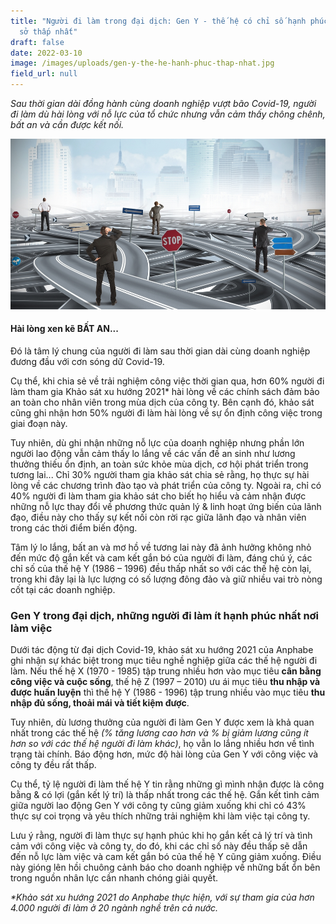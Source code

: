 ```yaml
---
title: "Người đi làm trong đại dịch: Gen Y - thế hệ có chỉ số hạnh phúc nơi công
  sở thấp nhất"
draft: false
date: 2022-03-10
image: /images/uploads/gen-y-the-he-hanh-phuc-thap-nhat.jpg
field_url: null
---
```

*Sau thời gian dài đồng hành cùng doanh nghiệp vượt bão Covid-19, người đi làm dù hài lòng với nỗ lực của tổ chức nhưng vẫn cảm thấy chông chênh, bất an và cần được kết nối.* 

![](/images/uploads/hai-long-xen-ke-bat-an.jpg "Ảnh: Internet")



#### **Hài lòng xen kẽ BẤT AN...**


Đó là tâm lý chung của người đi làm sau thời gian dài cùng doanh nghiệp đương đầu với cơn sóng dữ Covid-19. 

Cụ thể, khi chia sẻ về trải nghiệm công việc thời gian qua, hơn 60% người đi làm tham gia Khảo sát xu hướng 2021* hài lòng về các chính sách đảm bảo an toàn cho nhân viên trong mùa dịch của công ty. Bên cạnh đó, khảo sát cũng ghi nhận hơn 50% người đi làm hài lòng về sự ổn định công việc trong giai đoạn này. 


Tuy nhiên, dù ghi nhận những nỗ lực của doanh nghiệp nhưng phần lớn người lao động vẫn cảm thấy lo lắng về các vấn đề an sinh như lương thưởng thiếu ổn định, an toàn sức khỏe mùa dịch, cơ hội phát triển trong tương lai... Chỉ 30% người tham gia khảo sát chia sẻ rằng, họ thực sự hài lòng về các chương trình đào tạo và phát triển của công ty. Ngoài ra, chỉ có 40% người đi làm tham gia khảo sát cho biết họ hiểu và cảm nhận được những nỗ lực thay đổi về phương thức quản lý & linh hoạt ứng biến của lãnh đạo, điều này cho thấy sự kết nối còn rời rạc giữa lãnh đạo và nhân viên trong các thời điểm biến động.


Tâm lý lo lắng, bất an và mơ hồ về tương lai này đã ảnh hưởng không nhỏ đến mức độ gắn kết và cam kết gắn bó của người đi làm, đáng chú ý, các chỉ số của thế hệ Y (1986 – 1996) đều thấp nhất so với các thế hệ còn lại, trong khi đây lại là lực lượng có số lượng đông đảo và giữ nhiều vai trò nòng cốt tại các doanh nghiệp. 



### **Gen Y trong đại dịch, những người đi làm ít hạnh phúc nhất nơi làm việc**


Dưới tác động từ đại dịch Covid-19, khảo sát xu hướng 2021 của Anphabe ghi nhận sự khác biệt trong mục tiêu nghề nghiệp giữa các thế hệ người đi làm. Nếu thế hệ X (1970 - 1985) tập trung nhiều hơn vào mục tiêu **cân bằng công việc và cuộc sống**, thế hệ Z (1997 – 2010) ưu ái mục tiêu **thu nhập và được huấn luyện** thì thế hệ Y (1986 - 1996) tập trung nhiều vào mục tiêu **thu nhập đủ sống, thoải mái và tiết kiệm được**. 


Tuy nhiên, dù lương thưởng của người đi làm Gen Y được xem là khả quan nhất trong các thế hệ *(% tăng lương cao hơn và % bị giảm lương cũng ít hơn so với các thế hệ người đi làm khác)*, họ vẫn lo lắng nhiều hơn về tình trạng tài chính. Báo động hơn, mức độ hài lòng của Gen Y với công việc và công ty đều rất thấp. 

Cụ thể, tỷ lệ người đi làm thế hệ Y tin rằng những gì mình nhận được là công bằng & có lợi (gắn kết lý trí) là thấp nhất trong các thế hệ. Gắn kết tình cảm giữa người lao động Gen Y với công ty cũng giảm xuống khi chỉ có 43% thực sự coi trọng và yêu thích những trải nghiệm khi làm việc tại công ty. 

Lưu ý rằng, người đi làm thực sự hạnh phúc khi họ gắn kết cả lý trí và tình cảm với công việc và công ty, do đó, khi các chỉ số này đều thấp sẽ dẫn đến nỗ lực làm việc và cam kết gắn bó của thế hệ Y cũng giảm xuống. Điều này gióng lên hồi chuông cảnh báo cho doanh nghiệp về những bất ổn bên trong nguồn nhân lực cần nhanh chóng giải quyết.

*\*Khảo sát xu hướng 2021 do Anphabe thực hiện, với sự tham gia của hơn 4.000 người đi làm ở 20 ngành nghề trên cả nước.*